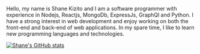 Hello, my name is Shane Kizito and I am a software programmer with experience in Nodejs, Reactjs, MongoDb, ExpressJs, GraphQl and Python. I have a strong interest in web development and enjoy working on both the front-end and back-end of web applications. In my spare time, I like to learn new programming languages and technologies.


[![Shane's GitHub stats](https://github-readme-stats.vercel.app/api?username=shanekizito)](https://github.com/anuraghazra/github-readme-stats)
